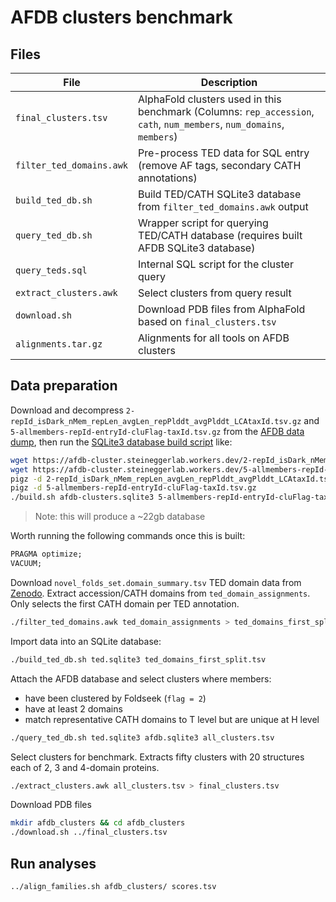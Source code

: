 # AFDB clusters benchmark
## Files
| File | Description |
| --- | --- |
| `final_clusters.tsv` | AlphaFold clusters used in this benchmark (Columns: `rep_accession`, `cath`, `num_members`, `num_domains`, `members`) |
| `filter_ted_domains.awk` | Pre-process TED data for SQL entry (remove AF tags, secondary CATH annotations) |
| `build_ted_db.sh` | Build TED/CATH SQLite3 database from `filter_ted_domains.awk` output |
| `query_ted_db.sh` | Wrapper script for querying TED/CATH database (requires built AFDB SQLite3 database) |
| `query_teds.sql` | Internal SQL script for the cluster query |
| `extract_clusters.awk` | Select clusters from query result |
| `download.sh` | Download PDB files from AlphaFold based on `final_clusters.tsv` |
| `alignments.tar.gz` | Alignments for all tools on AFDB clusters |


## Data preparation
Download and decompress `2-repId_isDark_nMem_repLen_avgLen_repPlddt_avgPlddt_LCAtaxId.tsv.gz` and
`5-allmembers-repId-entryId-cluFlag-taxId.tsv.gz` from the [AFDB data dump](https://afdb-cluster.steineggerlab.workers.dev/),
then run the [SQLite3 database build script](https://github.com/steineggerlab/afdb-clusters-web/blob/main/data/build.sh) like:
```sh
wget https://afdb-cluster.steineggerlab.workers.dev/2-repId_isDark_nMem_repLen_avgLen_repPlddt_avgPlddt_LCAtaxId.tsv.gz
wget https://afdb-cluster.steineggerlab.workers.dev/5-allmembers-repId-entryId-cluFlag-taxId.tsv.gz
pigz -d 2-repId_isDark_nMem_repLen_avgLen_repPlddt_avgPlddt_LCAtaxId.tsv.gz
pigz -d 5-allmembers-repId-entryId-cluFlag-taxId.tsv.gz
./build.sh afdb-clusters.sqlite3 5-allmembers-repId-entryId-cluFlag-taxId.tsv 2-repId_isDark_nMem_repLen_avgLen_repPlddt_avgPlddt_LCAtaxId.tsv
```
> Note: this will produce a ~22gb database

Worth running the following commands once this is built:
```sql
PRAGMA optimize;
VACUUM;
```

Download `novel_folds_set.domain_summary.tsv` TED domain data from [Zenodo](https://zenodo.org/records/10848710).
Extract accession/CATH domains from `ted_domain_assignments`.
Only selects the first CATH domain per TED annotation.
```sh
./filter_ted_domains.awk ted_domain_assignments > ted_domains_first_split.tsv
```

Import data into an SQLite database:
```sh
./build_ted_db.sh ted.sqlite3 ted_domains_first_split.tsv
```

Attach the AFDB database and select clusters where members:
* have been clustered by Foldseek (`flag = 2`)
* have at least 2 domains
* match representative CATH domains to T level but are unique at H level
```sh
./query_ted_db.sh ted.sqlite3 afdb.sqlite3 all_clusters.tsv
```

Select clusters for benchmark.
Extracts fifty clusters with 20 structures each of 2, 3 and 4-domain proteins.
```sh
./extract_clusters.awk all_clusters.tsv > final_clusters.tsv
```

Download PDB files
```sh
mkdir afdb_clusters && cd afdb_clusters
./download.sh ../final_clusters.tsv
```

## Run analyses
```sh
../align_families.sh afdb_clusters/ scores.tsv
```